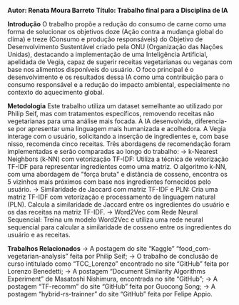 **Autor: Renata Moura Barreto**
**Título: Trabalho final para a Disciplina de IA**

**Introdução**
O trabalho propõe a redução do consumo de carne como uma forma de solucionar os objetivos doze (Ação contra a mudança global do clima) e treze (Consumo e produção responsáveis) do Objetivo de Desenvolvimento Sustentável criado pela ONU (Organização das Nações Unidas), destacando a implementação de uma Inteligência Artificial, apelidada de Vegia, capaz de sugerir receitas vegetarianas ou veganas com base nos alimentos disponíveis do usuário. O foco principal é o desenvolvimento e os resultados dessa IA como uma contribuição para o consumo responsável e a redução do impacto ambiental, especialmente no contexto do aquecimento global.

**Metodologia**
Este trabalho utiliza um dataset semelhante ao utilizado por Philip Seif, mas com tratamentos específicos, removendo receitas não vegetarianas para uma análise mais focada. A IA desenvolvida, diferencia-se por apresentar uma linguagem mais humanizada e acolhedora.
A Vegia interage com o usuário, solicitando a inserção de ingredientes e, com base nisso, recomenda cinco receitas. Três abordagens de recomendação foram implementadas e serão comparadas ao longo do trabalho:
  -> k-Nearest Neighbors (k-NN) com vetorização TF-IDF: Utiliza a técnica de vetorização TF-IDF para representar ingredientes como uma matriz. O algoritmo k-NN, com uma abordagem de "força bruta" e distância de cosseno, encontra os 5 vizinhos mais próximos com base nos ingredientes fornecidos pelo usuário.
  -> Similaridade de Jaccard com matriz TF-IDF e PLN: Cria uma matriz TF-IDF com vetorização e processamento de linguagem natural (PLN). Calcula a similaridade de Jaccard entre os ingredientes do usuário e os das receitas na matriz TF-IDF.
  -> Word2Vec com Rede Neural Sequencial: Treina um modelo Word2Vec e utiliza uma rede neural sequencial para calcular a similaridade de cosseno entre os ingredientes do usuário e as receitas.

**Trabalhos Relacionados**
  -> A postagem do site “Kaggle” “food_com-vegetarian-analysis” feita por Philip Seif;
  -> O trabalho de conclusão de curso intitulado como “TCC_Lorenzo” encontrado no site “GitHub” feita por Lorenzo Benedetti;
  -> A postagem “Document Similarity Algorithms Experiment” de Masatoshi Nishimura, encontrada no site “GitHub”;
  -> A postagem “TF-recomm” do site “GitHub” feita por Guocong Song; 
  -> A postagem “hybrid-rs-trainner” do site “GitHub” feita por Felipe Appio.


